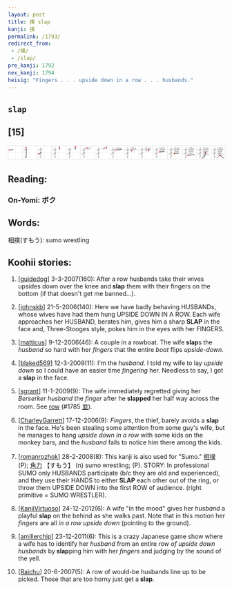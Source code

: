 ```yaml
---
layout: post
title: 撲 slap
kanji: 撲
permalink: /1793/
redirect_from:
 - /撲/
 - /slap/
pre_kanji: 1792
nex_kanji: 1794
heisig: "Fingers . . . upside down in a row . . . husbands."
---
```


## `slap`

## [15]

<div class="stroke"><img src="../images/E692B2.png" /></div>

## Reading:

### On-Yomi: ボク

## Words:

相撲(すもう): sumo wrestling

## Koohii stories:

1) [<a href="http://kanji.koohii.com/profile/guidedog">guidedog</a>] 3-3-2007(160): After a row husbands take their wives upsides down over the knee and<strong> slap</strong> them with their fingers on the bottom (if that doesn&#039;t get me banned…). 

2) [<a href="http://kanji.koohii.com/profile/johnskb">johnskb</a>] 21-5-2006(140): Here we have badly behaving HUSBANDs, whose wives have had them hung UPSIDE DOWN IN A ROW. Each wife approaches her HUSBAND, berates him, gives him a sharp<strong> SLAP</strong> in the face and, Three-Stooges style, pokes him in the eyes with her FINGERS. 

3) [<a href="http://kanji.koohii.com/profile/matticus">matticus</a>] 9-12-2006(46): A couple in a rowboat. The wife<strong> slap</strong>s the <em>husband</em> so hard with her <em>fingers</em> that the entire <em>boat</em> flips <em>upside-down</em>. 

4) [<a href="http://kanji.koohii.com/profile/blaked569">blaked569</a>] 12-3-2009(11): I&#039;m the <em>husband</em>. I told my wife to lay <em>upside down</em> so I could have an easier time <em>fingering</em> her. Needless to say, I got a<strong> slap</strong> in the face. 

5) [<a href="http://kanji.koohii.com/profile/sgrant">sgrant</a>] 11-1-2009(9): The wife immediately regretted giving her <em>Berserker husband</em> the <em>finger</em> after he <strong>slapped</strong> her half way across the room. See <a href="../1785">row</a> <span class="index">(#1785 <a href="http://jisho.org/kanji/details/並">並</a>)</span>. 

6) [<a href="http://kanji.koohii.com/profile/CharleyGarrett">CharleyGarrett</a>] 17-12-2006(9): <em>Fingers</em>, the thief, barely avoids a <strong>slap</strong> in the face. He&#039;s been stealing some attention from some guy&#039;s wife, but he manages to hang <em>upside down in a row</em> with some kids on the monkey bars, and the <em>husband</em> fails to notice him there among the kids. 

7) [<a href="http://kanji.koohii.com/profile/romanrozhok">romanrozhok</a>] 28-2-2008(8): This kanji is also used for &quot;Sumo.&quot;   <a href="http://jisho.org/kanji/details/相撲">相撲</a>  (P);   <a href="http://jisho.org/kanji/details/角力">角力</a>   【すもう】 (n) sumo wrestling; (P). STORY: In professional SUMO only HUSBANDS participate (b/c they are old and experienced), and they use their HANDS to either<strong> SLAP</strong> each other out of the ring, or throw them UPSIDE DOWN into the first ROW of audience. (right primitive = SUMO WRESTLER). 

8) [<a href="http://kanji.koohii.com/profile/KanjiVirtuoso">KanjiVirtuoso</a>] 24-12-2012(6): A wife &quot;in the mood&quot; gives her <em>husband</em> a playful<strong> slap</strong> on the behind as she walks past. Note that in this motion her <em>fingers</em> are all <em>in a row upside down</em> (pointing to the ground). 

9) [<a href="http://kanji.koohii.com/profile/amillerchip">amillerchip</a>] 23-12-2011(6): This is a crazy Japanese game show where a wife has to identify her <em>husband</em> from an entire <em>row of upside down husbands</em> by<strong> slap</strong>ping him with her <em>fingers</em> and judging by the sound of the yell. 

10) [<a href="http://kanji.koohii.com/profile/Raichu">Raichu</a>] 20-6-2007(5): A row of would-be husbands line up to be picked. Those that are too horny just get a<strong> slap</strong>. 
